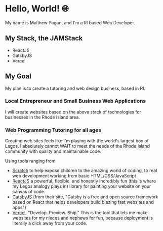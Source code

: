 # Hello, World! 🌐

My name is Matthew Pagan, and I'm a RI based Web Developer.

## My Stack, the JAMStack

- ReactJS
- GatsbyJS
- Vercel

## My Goal

My plan is to create a tutoring and web design business, based in RI.

### Local Entrepreneur and Small Business Web Applications

I will create websites based on the above stack of technologies for businesses in the Rhode Island area.

### Web Programming Tutoring for all ages

Creating web sites feels like I'm playing with the world's largest box of Legos. I absolutely cannot WAIT to meet the needs of the Rhode Island community with quality and maintainable code.

Using tools ranging from
- [Scratch](https://scratch.mit.edu/) to help expose children to the amazing world of coding, to real web development working from basic HTML/CSS/JavaScript
- [ReactJS](https://reactjs.org/) a powerful, flexible, and honestly incredibly fun (this is where my Legos analogy plays in) library for painting your website on your canvas of code.
- [GatsbyJS](https://www.gatsbyjs.org/) (from their site, "Gatsby is a free and open source framework based on React that helps developers build blazing fast websites and apps")
- [Vercel](https://vercel.com/), "Develop. Preview. Ship." This is the tool that lets me make websites for my nieces and nephews for fun, because deployment is literally a click away from your code. 



<!--
**mastapegs/mastapegs** is a ✨ _special_ ✨ repository because its `README.md` (this file) appears on your GitHub profile.

Here are some ideas to get you started:

- 🔭 I’m currently working on ...
- 🌱 I’m currently learning ...
- 👯 I’m looking to collaborate on ...
- 🤔 I’m looking for help with ...
- 💬 Ask me about ...
- 📫 How to reach me: ...
- 😄 Pronouns: ...
- ⚡ Fun fact: ...
-->
